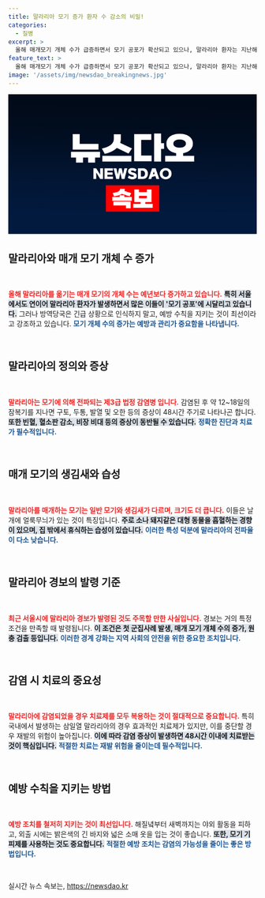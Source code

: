 ```yaml
---
title: 말라리아 모기 증가 환자 수 감소의 비밀!
categories:
  - 질병
excerpt: >
  올해 매개모기 개체 수가 급증하면서 모기 공포가 확산되고 있으나, 말라리아 환자는 지난해보다 16.2% 감소했습니다. 방역당국은 모기에 물리지 않도록 예방 수칙을 지킬 것을 강조하고 있습니다.
feature_text: >
  올해 매개모기 개체 수가 급증하면서 모기 공포가 확산되고 있으나, 말라리아 환자는 지난해보다 16.2% 감소했습니다. 방역당국은 모기에 물리지 않도록 예방 수칙을 지킬 것을 강조하고 있습니다.
image: '/assets/img/newsdao_breakingnews.jpg'
---
```


<p><img src="/assets/img/newsdao_breakingnews.jpg" alt="firstkoreanews 속보" /></p>

<h2 data-ke-size="size26">말라리아와 매개 모기 개체 수 증가</h2>

<p data-ke-size="size16">&nbsp;</p>

<p><b><span style="color: #ee2323;">올해 말라리아를 옮기는 매개 모기의 개체 수는 예년보다 증가하고 있습니다.</span></b> <b><span style="background-color: #21538527;">특히 서울에서도 연이어 말라리아 환자가 발생하면서 많은 이들이 '모기 공포'에 시달리고 있습니다.</span></b> 그러나 방역당국은 긴급 상황으로 인식하지 말고, 예방 수칙을 지키는 것이 최선이라고 강조하고 있습니다. <b><span style="color: #1a5490;">모기 개체 수의 증가는 예방과 관리가 중요함을 나타냅니다.</span></b></p>

<p data-ke-size="size16">&nbsp;</p>

<h2 data-ke-size="size26">말라리아의 정의와 증상</h2>

<p data-ke-size="size16">&nbsp;</p>

<p><b><span style="color: #ee2323;">말라리아는 모기에 의해 전파되는 제3급 법정 감염병 입니다.</span></b> 감염된 후 약 12~18일의 잠복기를 지나면 구토, 두통, 발열 및 오한 등의 증상이 48시간 주기로 나타나곤 합니다. <b><span style="background-color: #21538527;">또한 빈혈, 혈소판 감소, 비장 비대 등의 증상이 동반될 수 있습니다.</span></b> <b><span style="color: #1a5490;">정확한 진단과 치료가 필수적입니다.</span></b></p>

<p data-ke-size="size16">&nbsp;</p>

<h2 data-ke-size="size26">매개 모기의 생김새와 습성</h2>

<p data-ke-size="size16">&nbsp;</p>

<p><b><span style="color: #ee2323;">말라리아를 매개하는 모기는 일반 모기와 생김새가 다르며, 크기도 더 큽니다.</span></b> 이들은 날개에 얼룩무늬가 있는 것이 특징입니다. <b><span style="background-color: #21538527;">주로 소나 돼지같은 대형 동물을 흡혈하는 경향이 있으며, 집 밖에서 휴식하는 습성이 있습니다.</span></b> <b><span style="color: #1a5490;">이러한 특성 덕분에 말라리아의 전파율이 다소 낮습니다.</span></b></p>

<p data-ke-size="size16">&nbsp;</p>

<h2 data-ke-size="size26">말라리아 경보의 발령 기준</h2>

<p data-ke-size="size16">&nbsp;</p>

<p><b><span style="color: #ee2323;">최근 서울시에 말라리아 경보가 발령된 것도 주목할 만한 사실입니다.</span></b> 경보는 거의 특정 조건을 만족할 때 발령됩니다. <b><span style="background-color: #21538527;">이 조건은 첫 군집사례 발생, 매개 모기 개체 수의 증가, 원충 검출 등입니다.</span></b> <b><span style="color: #1a5490;">이러한 경계 강화는 지역 사회의 안전을 위한 중요한 조치입니다.</span></b></p>

<p data-ke-size="size16">&nbsp;</p>

<h2 data-ke-size="size26">감염 시 치료의 중요성</h2>

<p data-ke-size="size16">&nbsp;</p>

<p><b><span style="color: #ee2323;">말라리아에 감염되었을 경우 치료제를 모두 복용하는 것이 절대적으로 중요합니다.</span></b> 특히 국내에서 발생하는 삼일열 말라리아의 경우 효과적인 치료제가 있지만, 이를 중단할 경우 재발의 위험이 높아집니다. <b><span style="background-color: #21538527;">이에 따라 감염 증상이 발생하면 48시간 이내에 치료받는 것이 핵심입니다.</span></b> <b><span style="color: #1a5490;">적절한 치료는 재발 위험을 줄이는데 필수적입니다.</span></b></p>

<p data-ke-size="size16">&nbsp;</p>

<h2 data-ke-size="size26">예방 수칙을 지키는 방법</h2>

<p data-ke-size="size16">&nbsp;</p>

<p><b><span style="color: #ee2323;">예방 조치를 철저히 지키는 것이 최선입니다.</span></b> 해질녘부터 새벽까지는 야외 활동을 피하고, 외출 시에는 밝은색의 긴 바지와 넓은 소매 옷을 입는 것이 좋습니다. <b><span style="background-color: #21538527;">또한, 모기 기피제를 사용하는 것도 중요합니다.</span></b> <b><span style="color: #1a5490;">적절한 예방 조치는 감염의 가능성을 줄이는 좋은 방법입니다.</span></b></p>

<p data-ke-size="size16">&nbsp;</p>
실시간 뉴스 속보는, <a href="https://newsdao.kr" rel="dofollow">https://newsdao.kr</a>


